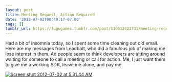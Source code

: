 ```yaml
---
layout: post
title: Meeting Request, Action Required
date: '2012-07-02T08:40:17-07:00'
tags: []
tumblr_url: https://fugugames.tumblr.com/post/110612423731/meeting-request-action-required
---
```

Had a bit of insomnia today, so I spent some time cleaning out old email. Here are my messages from Leadbolt, who did a fabulous job of making me lose interest in them. Ad people seem to think developers are sitting around waiting for someone to call a meeting or call for action. Me, I just want them to give me a working SDK, leave me alone, and pay me.

[![](http://itshardtofondlepenguins.com/wp-content/uploads/2012/07/Screen-shot-2012-07-02-at-5.31.44-AM.png "Screen shot 2012-07-02 at 5.31.44 AM")](http://itshardtofondlepenguins.com/wp-content/uploads/2012/07/Screen-shot-2012-07-02-at-5.31.44-AM.png)

